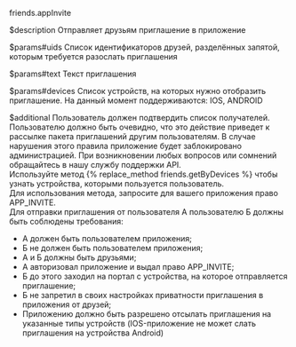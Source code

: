 friends.appInvite

$description
Отправляет друзьям приглашение в приложение

$params#uids
Список идентификаторов друзей, разделённых запятой, которым требуется разослать приглашения

$params#text
Текст приглашения

$params#devices
Список устройств, на которых нужно отобразить приглашение. На данный момент поддерживаются: IOS, ANDROID

$additional
Пользователь должен подтвердить список получателей. Пользователю должно быть очевидно, что это действие приведет к рассылке пакета приглашений другим пользователям. В случае нарушения этого правила приложение будет заблокировано администрацией. При возникновении любых вопросов или сомнений обращайтесь в нашу службу поддержки API.
<br>
Используйте метод {% replace_method friends.getByDevices %} чтобы узнать устройства, которыми пользуется пользователь.
<br>
Для использования метода, запросите для вашего приложения право APP_INVITE.
<br>
Для отправки приглашения от пользователя A пользователю Б должны быть соблюдены требования:

* A должен быть пользователем приложения;
* Б не должен быть пользователем приложения;
* A и Б должны быть друзьями;
* A авторизовал приложение и выдал право APP_INVITE;
* Б до этого заходил на портал с устройства, на которое отправляется приглашение;
* Б не запретил в своих настройках приватности приглашения в приложения от друзей;
* Приложению должно быть разрешено отсылать приглашения на указанные типы устройств (IOS-приложение не может слать приглашения на устройства Android)